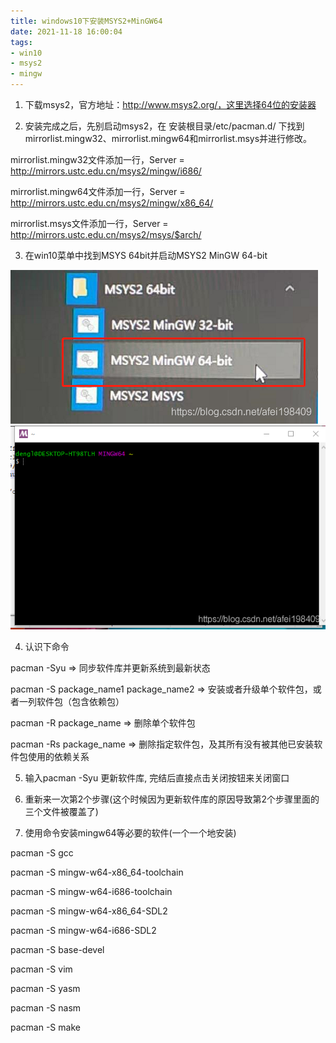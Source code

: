 ```yaml
---
title: windows10下安装MSYS2+MinGW64
date: 2021-11-18 16:00:04
tags:
- win10
- msys2
- mingw
---
```


1. 下载msys2，官方地址：http://www.msys2.org/，这里选择64位的安装器

2. 安装完成之后，先别启动msys2，在 安装根目录/etc/pacman.d/ 下找到mirrorlist.mingw32、mirrorlist.mingw64和mirrorlist.msys并进行修改。

mirrorlist.mingw32文件添加一行，Server = http://mirrors.ustc.edu.cn/msys2/mingw/i686/

mirrorlist.mingw64文件添加一行，Server = http://mirrors.ustc.edu.cn/msys2/mingw/x86_64/

mirrorlist.msys文件添加一行，Server = http://mirrors.ustc.edu.cn/msys2/msys/$arch/

3. 在win10菜单中找到MSYS 64bit并启动MSYS2 MinGW 64-bit

![](https://raw.githubusercontent.com/Oscargw/FigureBed/master/20211118160327.png)
![](https://raw.githubusercontent.com/Oscargw/FigureBed/master/20211118160342.png)

4. 认识下命令

pacman -Syu => 同步软件库并更新系统到最新状态

pacman -S package_name1 package_name2 => 安装或者升级单个软件包，或者一列软件包（包含依赖包）

pacman -R package_name => 删除单个软件包

pacman -Rs package_name => 删除指定软件包，及其所有没有被其他已安装软件包使用的依赖关系

5. 输入pacman -Syu 更新软件库, 完结后直接点击关闭按钮来关闭窗口

6. 重新来一次第2个步骤(这个时候因为更新软件库的原因导致第2个步骤里面的三个文件被覆盖了)

7. 使用命令安装mingw64等必要的软件(一个一个地安装)

pacman -S gcc

pacman -S mingw-w64-x86_64-toolchain

pacman -S mingw-w64-i686-toolchain

pacman -S mingw-w64-x86_64-SDL2

pacman -S mingw-w64-i686-SDL2

pacman -S base-devel

pacman -S vim

pacman -S yasm

pacman -S nasm

pacman -S make

